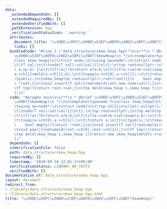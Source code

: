 ```yaml
---
data:
  _extendedDependsOn: []
  _extendedRequiredBy: []
  _extendedVerifiedWith: []
  _pathExtension: hpp
  _verificationStatusIcon: ':warning:'
  attributes:
    document_title: "\u30DE\u30FC\u30B8\u53EF\u80FD\u30D2\u30FC\u30D7(SkewHeap)"
    links: []
  bundledCode: "#line 2 \"data_structure/skew_heap.hpp\"\n\n/**\n * @brief \u30DE\u30FC\
    \u30B8\u53EF\u80FD\u30D2\u30FC\u30D7(SkewHeap)\n */\n\ntemplate<typename T>\n\
    class skew_heap{\n\tstruct node;\n\tusing np=node*;\n\tstruct node{\n\t\tnp ch[2]={nullptr,nullptr};\n\
    \t\tT val;\n\t\tnode(T val):val(val){}\n\t};\n\tnp root=nullptr;\n\tnp meld(np\
    \ a,np b) {\n\t\tif(!a||!b)return a?a:b;\n\t\tif(a->val>b->val)swap(a,b);\n\t\t\
    a->ch[1]=meld(a->ch[1],b);\n\t\tswap(a->ch[0],a->ch[1]);\n\t\treturn a;\n\t}\n\
    \tpublic:\n\tskew_heap(np root=nullptr):root(root){}\n    bool empty(){return\
    \ !root;}\n\tvoid insert(T val){root=meld(root,new node(val));}\n\tvoid pop(){root=meld(root->ch[0],root->ch[1]);}\n\
    \tT top(){return root->val;}\n\tnp meld(skew_heap s,skew_heap t){return new skew_heap(meld(s->root,t->root));}\n\
    };\n"
  code: "#pragma once\n\n/**\n * @brief \u30DE\u30FC\u30B8\u53EF\u80FD\u30D2\u30FC\
    \u30D7(SkewHeap)\n */\n\ntemplate<typename T>\nclass skew_heap{\n\tstruct node;\n\
    \tusing np=node*;\n\tstruct node{\n\t\tnp ch[2]={nullptr,nullptr};\n\t\tT val;\n\
    \t\tnode(T val):val(val){}\n\t};\n\tnp root=nullptr;\n\tnp meld(np a,np b) {\n\
    \t\tif(!a||!b)return a?a:b;\n\t\tif(a->val>b->val)swap(a,b);\n\t\ta->ch[1]=meld(a->ch[1],b);\n\
    \t\tswap(a->ch[0],a->ch[1]);\n\t\treturn a;\n\t}\n\tpublic:\n\tskew_heap(np root=nullptr):root(root){}\n\
    \    bool empty(){return !root;}\n\tvoid insert(T val){root=meld(root,new node(val));}\n\
    \tvoid pop(){root=meld(root->ch[0],root->ch[1]);}\n\tT top(){return root->val;}\n\
    \tnp meld(skew_heap s,skew_heap t){return new skew_heap(meld(s->root,t->root));}\n\
    };"
  dependsOn: []
  isVerificationFile: false
  path: data_structure/skew_heap.hpp
  requiredBy: []
  timestamp: '2020-09-18 12:01:17+09:00'
  verificationStatus: LIBRARY_NO_TESTS
  verifiedWith: []
documentation_of: data_structure/skew_heap.hpp
layout: document
redirect_from:
- /library/data_structure/skew_heap.hpp
- /library/data_structure/skew_heap.hpp.html
title: "\u30DE\u30FC\u30B8\u53EF\u80FD\u30D2\u30FC\u30D7(SkewHeap)"
---
```

